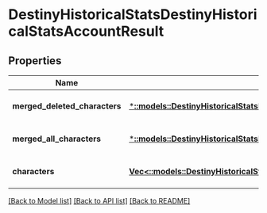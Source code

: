 # DestinyHistoricalStatsDestinyHistoricalStatsAccountResult

## Properties
Name | Type | Description | Notes
------------ | ------------- | ------------- | -------------
**merged_deleted_characters** | [***::models::DestinyHistoricalStatsDestinyHistoricalStatsWithMerged**](Destiny.HistoricalStats.DestinyHistoricalStatsWithMerged.md) |  | [optional] [default to null]
**merged_all_characters** | [***::models::DestinyHistoricalStatsDestinyHistoricalStatsWithMerged**](Destiny.HistoricalStats.DestinyHistoricalStatsWithMerged.md) |  | [optional] [default to null]
**characters** | [**Vec<::models::DestinyHistoricalStatsDestinyHistoricalStatsPerCharacter>**](Destiny.HistoricalStats.DestinyHistoricalStatsPerCharacter.md) |  | [optional] [default to null]

[[Back to Model list]](../README.md#documentation-for-models) [[Back to API list]](../README.md#documentation-for-api-endpoints) [[Back to README]](../README.md)


